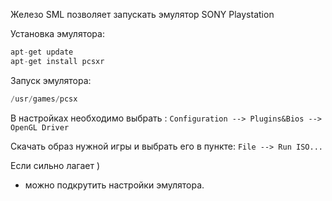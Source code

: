 Железо SML позволяет запускать эмулятор SONY Playstation 


Установка эмулятора: 
```php
apt-get update
apt-get install pcsxr
```


Запуск эмулятора:
```php
/usr/games/pcsx
```


В настройках необходимо выбрать :
`Configuration --> Plugins&Bios --> OpenGL Driver`


Скачать образ нужной игры и выбрать его в пункте:
`File --> Run ISO...`


Если сильно лагает ) 
- можно подкрутить настройки эмулятора.
